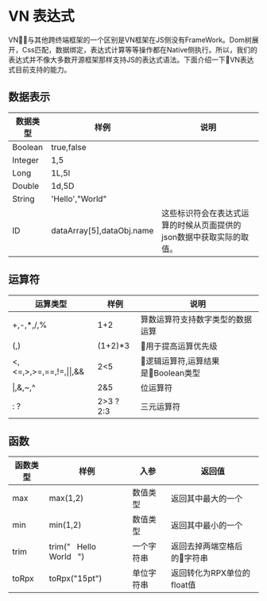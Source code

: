 # VN 表达式

VN与其他跨终端框架的一个区别是VN框架在JS侧没有FrameWork。Dom树展开，Css匹配，数据绑定，表达式计算等等操作都在Native侧执行。所以，我们的表达式并不像大多数开源框架那样支持JS的表达式语法。下面介绍一下VN表达式目前支持的能力。

## 数据表示

数据类型 | 样例 | 说明
--- | --- | ---
Boolean | true,false |
Integer | 1,5 |
Long | 1L,5l |
Double | 1d,5D |
String | 'Hello',"World" |
ID     | dataArray[5],dataObj.name | 这些标识符会在表达式运算的时候从页面提供的json数据中获取实际的取值。

## 运算符

运算类型 | 样例 | 说明
--- | --- | ---
+,-,*,/,% | 1+2 | 算数运算符支持数字类型的数据运算
(,) | (1+2)*3 | 用于提高运算优先级
&lt;,&lt;=,&gt;,&gt;=,==,!=,&vert;&vert;,&& | 2&lt;5 | 逻辑运算符,运算结果是Boolean类型
&vert;,&,~,^| 2&5 |  位运算符
: ?| 2>3 ? 2:3 |  三元运算符

## 函数

函数类型 | 样例 | 入参 | 返回值
--- | --- | --- | ---
max| max(1,2) | 数值类型 | 返回其中最大的一个
min | min(1,2) | 数值类型 | 返回其中最小的一个
trim | trim("&nbsp;&nbsp;&nbsp;Hello World&nbsp;&nbsp;&nbsp;") | 一个字符串 | 返回去掉两端空格后的字符串
toRpx | toRpx("15pt") | 单位字符串 | 返回转化为RPX单位的float值